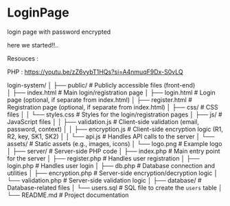 # LoginPage
login page with password encrypted

here we started!!..

Resouces : 

PHP : https://youtu.be/zZ6vybT1HQs?si=A4nmuqF9Dx-S0vLQ

login-system/
│
├── public/                     # Publicly accessible files (front-end)</br>
│   ├── index.html              # Main login/registration page
│   ├── login.html              # Login page (optional, if separate from index.html)
│   ├── register.html           # Registration page (optional, if separate from index.html)
│   ├── css/                    # CSS files
│   │   └── styles.css          # Styles for the login/registration pages
│   ├── js/                     # JavaScript files
│   │   ├── validation.js       # Client-side validation (email, password, context)
│   │   ├── encryption.js       # Client-side encryption logic (R1, R2, key, SK1, SK2)
│   │   └── api.js              # Handles API calls to the server
│   └── assets/                 # Static assets (e.g., images, icons)
│       └── logo.png            # Example logo
│
├── server/                     # Server-side PHP code
│   ├── index.php               # Main entry point for the server
│   ├── register.php            # Handles user registration
│   ├── login.php               # Handles user login
│   ├── db.php                  # Database connection and utilities
│   ├── encryption.php          # Server-side encryption/decryption logic
│   └── validation.php          # Server-side validation logic
│
├── database/                   # Database-related files
│   └── users.sql               # SQL file to create the `users` table
│
└── README.md                   # Project documentation